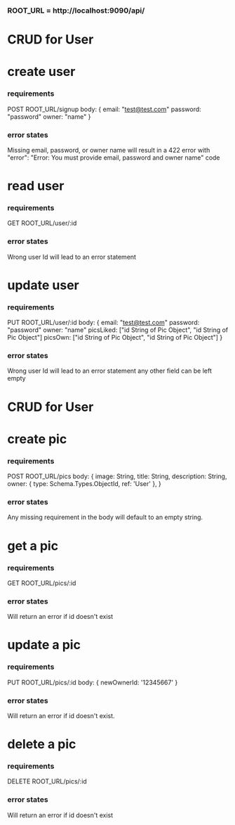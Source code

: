 ### ROOT_URL = http://localhost:9090/api/

# CRUD for User
# create user
### requirements
POST 
ROOT_URL/signup
body: {
  email: "test@test.com"
  password: "password"
  owner: "name"
}
### error states
Missing email, password, or owner name will result in a 422 error with "error": "Error: You must provide email, password and owner name" code

# read user
### requirements
GET 
ROOT_URL/user/:id
### error states
Wrong user Id will lead to an error statement

# update user
### requirements
PUT
ROOT_URL/user/:id
body: {
  email: "test@test.com"
  password: "password"
  owner: "name"
  picsLiked: ["id String of Pic Object", "id String of Pic Object"]
  picsOwn: ["id String of Pic Object", "id String of Pic Object"]
}
### error states
Wrong user Id will lead to an error statement
any other field can be left empty

# CRUD for User
# create pic
### requirements
POST 
ROOT_URL/pics
body: {
  image: String,
  title: String,
  description: String,
  owner: { type: Schema.Types.ObjectId, ref: 'User' },
}
### error states
Any missing requirement in the body will default to an empty string.

# get a pic
### requirements
GET
ROOT_URL/pics/:id
### error states
Will return an error if id doesn't exist

# update a pic
### requirements
PUT
ROOT_URL/pics/:id
body: { 
  newOwnerId: '12345667'
}
### error states
Will return an error if id doesn't exist.

# delete a pic
### requirements
DELETE
ROOT_URL/pics/:id
### error states
Will return an error if id doesn't exist





